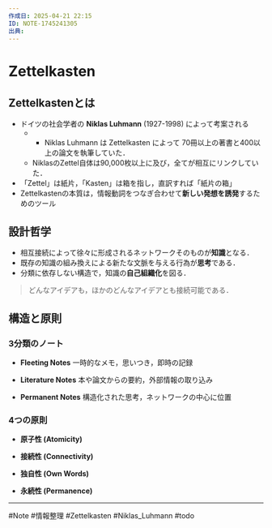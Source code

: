 ```yaml
---
作成日: 2025-04-21 22:15
ID: NOTE-1745241305
出典:
---
```


# Zettelkasten

## Zettelkastenとは

- ドイツの社会学者の **Niklas Luhmann** (1927-1998) によって考案される 
	- - Niklas Luhmann は Zettelkasten によって 70冊以上の著書と400以上の論文を執筆していた．
	- NiklasのZettel自体は90,000枚以上に及び，全てが相互にリンクしていた．
- 「Zettel」は紙片，「Kasten」は箱を指し，直訳すれば「紙片の箱」
- Zettelkastenの本質は，情報動詞をつなぎ合わせて**新しい発想を誘発**するためのツール
## 設計哲学

- 相互接続によって徐々に形成されるネットワークそのものが**知識**となる．
- 既存の知識の組み換えによる新たな文脈を与える行為が**思考**である．
- 分類に依存しない構造で，知識の**自己組織化**を図る．

> どんなアイデアも，ほかのどんなアイデアとも接続可能である．

## 構造と原則

### 3分類のノート

- **Fleeting Notes**
	一時的なメモ，思いつき，即時の記録

- **Literature Notes**
	本や論文からの要約，外部情報の取り込み

- **Permanent Notes**
	構造化された思考，ネットワークの中心に位置
### 4つの原則

- **原子性 (Atomicity)**
	

- **接続性 (Connectivity)**
	
- **独自性 (Own Words)**
	
- **永続性 (Permanence)**

---
#Note #情報整理 #Zettelkasten #Niklas_Luhmann #todo